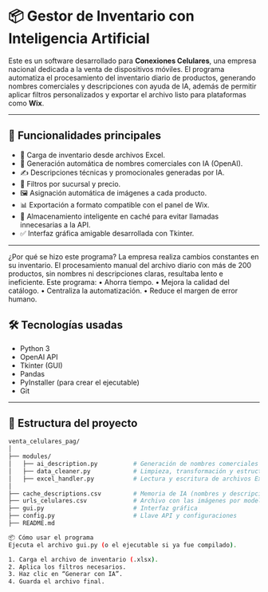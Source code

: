 # 📦 Gestor de Inventario con Inteligencia Artificial

Este es un software desarrollado para **Conexiones Celulares**, una empresa nacional dedicada a la venta de dispositivos móviles. 
El programa automatiza el procesamiento del inventario diario de productos, generando nombres comerciales y descripciones con ayuda de IA, además de permitir aplicar filtros personalizados y exportar el archivo listo para plataformas como **Wix**.

---

## 🚀 Funcionalidades principales

- 📂 Carga de inventario desde archivos Excel.
- 🧠 Generación automática de nombres comerciales con IA (OpenAI).
- ✍️ Descripciones técnicas y promocionales generadas por IA.
- 🔎 Filtros por sucursal y precio.
- 🖼️ Asignación automática de imágenes a cada producto.
- 📊 Exportación a formato compatible con el panel de Wix.
- 💾 Almacenamiento inteligente en caché para evitar llamadas innecesarias a la API.
- ✅ Interfaz gráfica amigable desarrollada con Tkinter.

---
¿Por qué se hizo este programa? 
La empresa realiza cambios constantes en su inventario. El procesamiento manual del archivo 
diario con más de 200 productos, sin nombres ni descripciones claras, resultaba lento e 
ineficiente. Este programa: 
• Ahorra tiempo. 
• Mejora la calidad del catálogo. 
• Centraliza la automatización. 
• Reduce el margen de error humano. 

## 🛠️ Tecnologías usadas

- Python 3
- OpenAI API
- Tkinter (GUI)
- Pandas
- PyInstaller (para crear el ejecutable)
- Git

---

## 📁 Estructura del proyecto

```bash
venta_celulares_pag/
│
├── modules/
│   ├── ai_description.py          # Generación de nombres comerciales y descripciones con IA
│   ├── data_cleaner.py            # Limpieza, transformación y estructura del DataFrame
│   ├── excel_handler.py           # Lectura y escritura de archivos Excel
│
├── cache_descriptions.csv         # Memoria de IA (nombres y descripciones generadas)
├── urls_celulares.csv             # Archivo con las imágenes por modelo
├── gui.py                         # Interfaz gráfica
├── config.py                      # Llave API y configuraciones
├── README.md

📦 Cómo usar el programa
Ejecuta el archivo gui.py (o el ejecutable si ya fue compilado).

1. Carga el archivo de inventario (.xlsx).
2. Aplica los filtros necesarios.
3. Haz clic en “Generar con IA”.
4. Guarda el archivo final.

